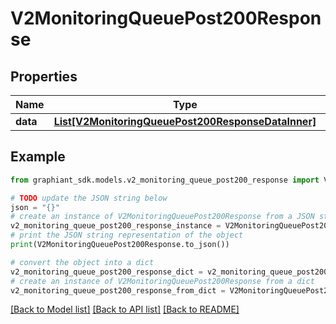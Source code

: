 # V2MonitoringQueuePost200Response


## Properties

Name | Type | Description | Notes
------------ | ------------- | ------------- | -------------
**data** | [**List[V2MonitoringQueuePost200ResponseDataInner]**](V2MonitoringQueuePost200ResponseDataInner.md) |  | [optional] 

## Example

```python
from graphiant_sdk.models.v2_monitoring_queue_post200_response import V2MonitoringQueuePost200Response

# TODO update the JSON string below
json = "{}"
# create an instance of V2MonitoringQueuePost200Response from a JSON string
v2_monitoring_queue_post200_response_instance = V2MonitoringQueuePost200Response.from_json(json)
# print the JSON string representation of the object
print(V2MonitoringQueuePost200Response.to_json())

# convert the object into a dict
v2_monitoring_queue_post200_response_dict = v2_monitoring_queue_post200_response_instance.to_dict()
# create an instance of V2MonitoringQueuePost200Response from a dict
v2_monitoring_queue_post200_response_from_dict = V2MonitoringQueuePost200Response.from_dict(v2_monitoring_queue_post200_response_dict)
```
[[Back to Model list]](../README.md#documentation-for-models) [[Back to API list]](../README.md#documentation-for-api-endpoints) [[Back to README]](../README.md)



